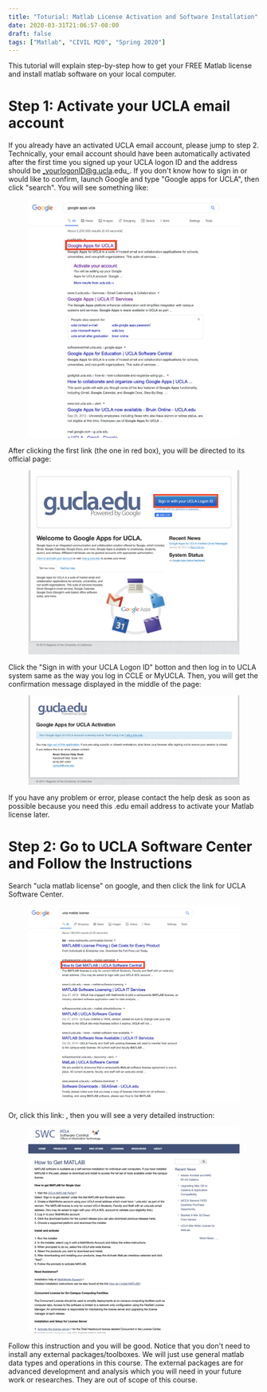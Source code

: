 ```yaml
---
title: "Toturial: Matlab License Activation and Software Installation"
date: 2020-03-31T21:06:57-08:00
draft: false
tags: ["Matlab", "CIVIL M20", "Spring 2020"]
---
```


This tutorial will explain step-by-step how to get your FREE Matlab license and install matlab software on your local computer. 

# Step 1: Activate your UCLA email account
If you already have an activated UCLA email account, please jump to step 2. Technically, your email account should have been automatically activated after the first time you signed up your UCLA logon ID and the address should be _yourlogonID@g.ucla.edu_. If you don't know how to sign in or would like to confirm, launch Google and type "Google apps for UCLA", then click "search". You will see something like:
<figure class="image">
  <img src="search_ucla_google.png">
</figure>
After clicking the first link (the one in red box), you will be directed to its official page:
<figure class="image">
  <img src="ucla_apps.png">
</figure>
Click the "Sign in with your UCLA Logon ID" botton and then log in to UCLA system same as the way you log in CCLE or MyUCLA. Then, you will get the confirmation message displayed in the middle of the page:
<figure class="image">
  <img src="ucla_confirm.png">
</figure>
If you have any problem or error, please contact the help desk as soon as possible because you need this .edu email address to activate your Matlab license later.

# Step 2: Go to UCLA Software Center and Follow the Instructions
Search "ucla matlab license" on google, and then click the link for UCLA Software Center. 
<figure class="image">
  <img src="search_matlab.png">
</figure>
Or, click this link: <https://softwarecentral.ucla.edu/matlab-getmatlab>, then you will see a very detailed instruction:
<figure class="image">
  <img src="matlab_instr.png">
</figure>
Follow this instruction and you will be good. Notice that you don't need to install any external packages/toolboxes. We will just use general matlab data types and operations in this course. The external packages are for advanced development and analysis which you will need in your future work or researches. They are out of scope of this course.